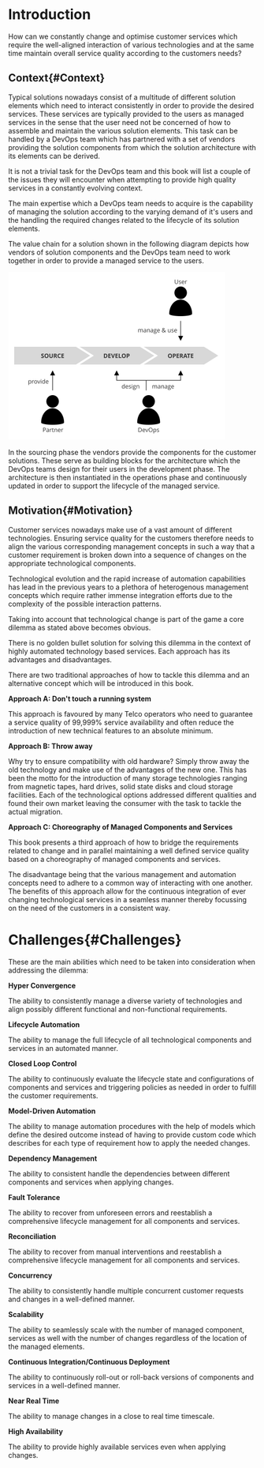 # Introduction

<div class="subtitle">
How can we constantly change and optimise customer services which require the well-aligned interaction of various technologies and at the same time maintain overall service quality according to the customers needs?
</div>

Context{#Context}
-------

Typical solutions nowadays consist of a multitude of different solution elements which need to interact consistently in order to provide the desired services. These services are typically provided to the users as managed services in the sense that the user need not be concerned of how to assemble and maintain the various solution elements. This task can be handled by a DevOps team which has partnered with a set of vendors providing the solution components from which the solution architecture with its elements can be derived.

It is not a trivial task for the DevOps team and this book will list a couple of the issues they will encounter when attempting to provide high quality services in a constantly evolving context.

The main expertise which a DevOps team needs to acquire is the capability of managing the solution according to the varying demand of it's users and the handling the required changes related to the lifecycle of its solution elements.

The value chain for a solution shown in the following diagram depicts how vendors of solution components and the DevOps team need to work together in order to provide a managed service to the users.

<img src="./assets/process.svg" alt="Process" width="440"/>

In the sourcing phase the vendors provide the components for the customer solutions. These serve as building blocks for the architecture which the DevOps teams design for their users in the development phase. The architecture is then instantiated in the operations phase and continuously updated in order to support the lifecycle of the managed service.

Motivation{#Motivation}
----------

Customer services nowadays make use of a vast amount of different technologies.
Ensuring service quality for the customers therefore needs to align the
various corresponding management concepts in such a way that a customer
requirement is broken down into a sequence of changes on the appropriate
technological components.

Technological evolution and the rapid increase of automation capabilities has
lead in the previous years to a plethora of heterogenous management concepts
which require rather immense integration efforts due to the complexity of the
possible interaction patterns.

Taking into account that technological change is part of the game a core dilemma
as stated above becomes obvious.

There is no golden bullet solution for solving this dilemma in the context of
highly automated technology based services. Each approach has its advantages and
disadvantages.

There are two traditional approaches of how to tackle this dilemma and an
alternative concept which will be introduced in this book.

**Approach A: Don't touch a running system**

This approach is favoured by many Telco operators who need to guarantee a
service quality of 99,999% service availability and often reduce the
introduction of new technical features to an absolute minimum.

**Approach B: Throw away**

Why try to ensure compatibility with old hardware? Simply throw away
the old technology and make use of the advantages of the new one.
This has been the motto for the introduction of many storage technologies
ranging from magnetic tapes, hard drives, solid state disks and
cloud storage facilities. Each of the technological options addressed different
qualities and found their own market leaving the consumer with the task to
tackle the actual migration.

**Approach C: Choreography of Managed Components and Services**

This book presents a third approach of how to bridge the requirements related to
change and in parallel maintaining a well defined service quality based on a
choreography of managed components and services.

The disadvantage being that the various management and automation concepts need
to adhere to a common way of interacting with one another.
The benefits of this approach allow for the continuous integration of ever
changing technological services in a seamless manner thereby focussing on the
need of the customers in a consistent way.

Challenges{#Challenges}
==========

These are the main abilities which need to be taken into consideration when
addressing the dilemma:

**Hyper Convergence**

The ability to consistently manage a diverse variety of technologies and align
possibly different functional and non-functional requirements.

**Lifecycle Automation**

The ability to manage the full lifecycle of all technological components and
services in an automated manner.

**Closed Loop Control**

The ability to continuously evaluate the lifecycle state and configurations of
components and services and triggering policies as needed in order to fulfill
the customer requirements.

**Model-Driven Automation**

The ability to manage automation procedures with the help of models which
define the desired outcome instead of having to provide custom code which
describes for each type of requirement how to apply the needed changes.

**Dependency Management**

The ability to consistent handle the dependencies between different components
and services when applying changes.

**Fault Tolerance**

The ability to recover from unforeseen errors and reestablish a comprehensive
lifecycle management for all components and services.

**Reconciliation**

The ability to recover from manual interventions and reestablish a comprehensive
lifecycle management for all components and services.

**Concurrency**

The ability to consistently handle multiple concurrent customer requests and
changes in a well-defined manner.

**Scalability**

The ability to seamlessly scale with the number of managed component, services
as well with the number of changes regardless of the location of the managed
elements.

**Continuous Integration/Continuous Deployment**

The ability to continuously roll-out or roll-back versions of components and
services in a well-defined manner.

**Near Real Time**

The ability to manage changes in a close to real time timescale.


**High Availability**

The ability to provide highly available services even when applying changes.
